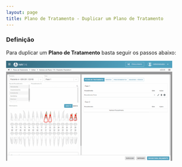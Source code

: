```yaml
---
layout: page
title: Plano de Tratamento - Duplicar um Plano de Tratamento
---
```


### Definição

Para duplicar um <b>Plano de Tratamento</b> basta seguir os passos abaixo:

<div class="text-center">
  <img alt="Imagem" src="/pages/planning/duplicate/duplicate.gif" style="width: 90%;" />
</div>